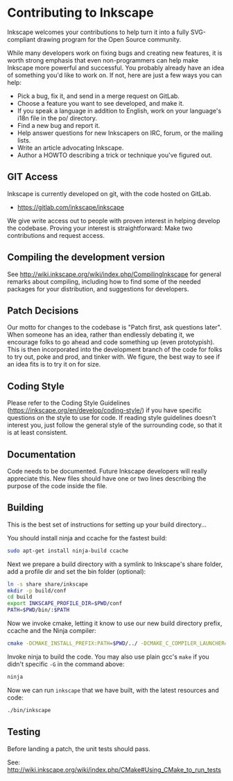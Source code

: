 Contributing to Inkscape
========================

Inkscape welcomes your contributions to help turn it into a fully
SVG-compliant drawing program for the Open Source community.

While many developers work on fixing bugs and creating new features, it
is worth strong emphasis that even non-programmers can help make
Inkscape more powerful and successful. You probably already have an idea
of something you'd like to work on. If not, here are just a few ways you
can help:

   * Pick a bug, fix it, and send in a merge request on GitLab.
   * Choose a feature you want to see developed, and make it.
   * If you speak a language in addition to English, work on your
     language's i18n file in the po/ directory.
   * Find a new bug and report it.
   * Help answer questions for new Inkscapers on IRC, forum, or the
     mailing lists.
   * Write an article advocating Inkscape.
   * Author a HOWTO describing a trick or technique you've figured out.


GIT Access
----------

Inkscape is currently developed on git, with the code hosted on GitLab.

 * https://gitlab.com/inkscape/inkscape

We give write access out to people with proven interest in helping develop
the codebase. Proving your interest is straightforward:  Make two
contributions and request access.

Compiling the development version
---------------------------------

See http://wiki.inkscape.org/wiki/index.php/CompilingInkscape for general
remarks about compiling, including how to find some of the needed packages for
your distribution, and suggestions for developers.


Patch Decisions
---------------

Our motto for changes to the codebase is "Patch first, ask questions
later". When someone has an idea, rather than endlessly debating it, we
encourage folks to go ahead and code something up (even prototypish).
This is then incorporated into the development branch of the code for
folks to try out, poke and prod, and tinker with. We figure, the best
way to see if an idea fits is to try it on for size.


Coding Style
------------

Please refer to the Coding Style Guidelines
(https://inkscape.org/en/develop/coding-style/) if you have specific questions
on the style to use for code. If reading style guidelines doesn't interest
you, just follow the general style of the surrounding code, so that it is at
least consistent.


Documentation
-------------

Code needs to be documented. Future Inkscape developers will really
appreciate this. New files should have one or two lines describing the
purpose of the code inside the file.


Building
--------

This is the best set of instructions for setting up your build directory...

You should install ninja and ccache for the fastest build:

```bash
sudo apt-get install ninja-build ccache
```

Next we prepare a build directory with a symlink to Inkscape's share folder, add a profile dir and set the bin folder (optional):

```bash
ln -s share share/inkscape
mkdir -p build/conf
cd build
export INKSCAPE_PROFILE_DIR=$PWD/conf
PATH=$PWD/bin/:$PATH
```

Now we invoke cmake, letting it know to use our new build directory prefix, ccache and the Ninja compiler:

```bash
cmake -DCMAKE_INSTALL_PREFIX:PATH=$PWD/../ -DCMAKE_C_COMPILER_LAUNCHER=ccache -DCMAKE_CXX_COMPILER_LAUNCHER=ccache -DCMAKE_BUILD_TYPE=Debug -G Ninja ..
```

Invoke ninja to build the code. You may also use plain gcc's `make` if you didn't specific `-G` in the command above:
```bash
ninja
```

Now we can run `inkscape` that we have built, with the latest resources and code:

```bash
./bin/inkscape
```

Testing
-------

Before landing a patch, the unit tests should pass.

See: http://wiki.inkscape.org/wiki/index.php/CMake#Using_CMake_to_run_tests
